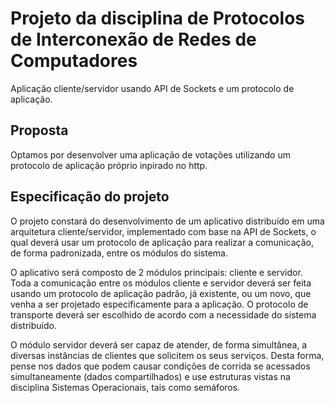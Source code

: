 # Projeto da disciplina de Protocolos de Interconexão de Redes de Computadores
Aplicação cliente/servidor usando API de Sockets e um protocolo de aplicação.
## Proposta
Optamos por desenvolver uma aplicação de votações utilizando um protocolo de aplicação próprio inpirado no http.
## Especificação do projeto
O projeto constará do desenvolvimento de um aplicativo distribuído em uma arquitetura cliente/servidor, implementado com base na API de Sockets, o qual deverá usar um protocolo de aplicação para realizar a comunicação, de forma padronizada, entre os módulos do sistema.

O aplicativo será composto de 2 módulos principais: cliente e servidor. Toda a comunicação entre os módulos cliente e servidor deverá ser feita usando um protocolo de aplicação padrão, já existente, ou um novo, que venha a ser projetado especificamente para a aplicação. O protocolo de transporte deverá ser escolhido de acordo com a necessidade do sistema distribuído.

O módulo servidor deverá ser capaz de atender, de forma simultânea, a diversas instâncias de clientes que solicitem os seus serviços. Desta forma, pense nos dados que podem causar condições de corrida se acessados simultaneamente (dados compartilhados) e use estruturas vistas na disciplina Sistemas Operacionais, tais como semáforos.

